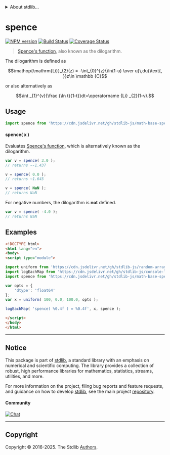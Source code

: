 <!--

@license Apache-2.0

Copyright (c) 2018 The Stdlib Authors.

Licensed under the Apache License, Version 2.0 (the "License");
you may not use this file except in compliance with the License.
You may obtain a copy of the License at

   http://www.apache.org/licenses/LICENSE-2.0

Unless required by applicable law or agreed to in writing, software
distributed under the License is distributed on an "AS IS" BASIS,
WITHOUT WARRANTIES OR CONDITIONS OF ANY KIND, either express or implied.
See the License for the specific language governing permissions and
limitations under the License.

-->


<details>
  <summary>
    About stdlib...
  </summary>
  <p>We believe in a future in which the web is a preferred environment for numerical computation. To help realize this future, we've built stdlib. stdlib is a standard library, with an emphasis on numerical and scientific computation, written in JavaScript (and C) for execution in browsers and in Node.js.</p>
  <p>The library is fully decomposable, being architected in such a way that you can swap out and mix and match APIs and functionality to cater to your exact preferences and use cases.</p>
  <p>When you use stdlib, you can be absolutely certain that you are using the most thorough, rigorous, well-written, studied, documented, tested, measured, and high-quality code out there.</p>
  <p>To join us in bringing numerical computing to the web, get started by checking us out on <a href="https://github.com/stdlib-js/stdlib">GitHub</a>, and please consider <a href="https://opencollective.com/stdlib">financially supporting stdlib</a>. We greatly appreciate your continued support!</p>
</details>

# spence

[![NPM version][npm-image]][npm-url] [![Build Status][test-image]][test-url] [![Coverage Status][coverage-image]][coverage-url] <!-- [![dependencies][dependencies-image]][dependencies-url] -->

> [Spence's function][spence], also known as the dilogarithm.

<section class="intro">

The dilogarithm is defined as

<!-- <equation class="equation" label="eq:dilogarithm" align="center" raw="\operatorname{Li}_{2}(z) = -\int_{0}^{z}{\ln(1-u) \over u}\,du{\text{, }}z\in \mathbb {C}" alt="Dilogarithm."> -->

```math
\mathop{\mathrm{Li}}_{2}(z) = -\int_{0}^{z}{\ln(1-u) \over u}\,du{\text{, }}z\in \mathbb {C}
```

<!-- <div class="equation" align="center" data-raw-text="\operatorname{Li}_{2}(z) = -\int_{0}^{z}{\ln(1-u) \over u}\,du{\text{, }}z\in \mathbb {C}" data-equation="eq:dilogarithm">
    <img src="https://cdn.jsdelivr.net/gh/stdlib-js/stdlib@ea8657e10f42753f63de0b5c7dd8b13b4879409a/lib/node_modules/@stdlib/math/base/special/spence/docs/img/equation_dilogarithm.svg" alt="Dilogarithm.">
    <br>
</div> -->

<!-- </equation> -->

or also alternatively as

<!-- <equation class="equation" label="eq:dilogarithm_alt" align="center" raw="\int _{1}^{v}{\frac {\ln t}{1-t}}dt=\operatorname {Li} _{2}(1-v)." alt="Alternative definition of dilogarithm."> -->

```math
\int _{1}^{v}{\frac {\ln t}{1-t}}dt=\operatorname {Li} _{2}(1-v).
```

<!-- <div class="equation" align="center" data-raw-text="\int _{1}^{v}{\frac {\ln t}{1-t}}dt=\operatorname {Li} _{2}(1-v)." data-equation="eq:dilogarithm_alt">
    <img src="https://cdn.jsdelivr.net/gh/stdlib-js/stdlib@ea8657e10f42753f63de0b5c7dd8b13b4879409a/lib/node_modules/@stdlib/math/base/special/spence/docs/img/equation_dilogarithm_alt.svg" alt="Alternative definition of dilogarithm.">
    <br>
</div> -->

<!-- </equation> -->

</section>

<!-- /.intro -->



<section class="usage">

## Usage

```javascript
import spence from 'https://cdn.jsdelivr.net/gh/stdlib-js/math-base-special-spence@esm/index.mjs';
```

#### spence( x )

Evaluates [Spence's function][spence], which is alternatively known as the dilogarithm.

```javascript
var v = spence( 3.0 );
// returns ~-1.437

v = spence( 0.0 );
// returns ~1.645

v = spence( NaN );
// returns NaN
```

For negative numbers, the dilogarithm is **not** defined.

```javascript
var v = spence( -4.0 );
// returns NaN
```

</section>

<!-- /.usage -->

<section class="examples">

## Examples

<!-- eslint no-undef: "error" -->

```html
<!DOCTYPE html>
<html lang="en">
<body>
<script type="module">

import uniform from 'https://cdn.jsdelivr.net/gh/stdlib-js/random-array-uniform@esm/index.mjs';
import logEachMap from 'https://cdn.jsdelivr.net/gh/stdlib-js/console-log-each-map@esm/index.mjs';
import spence from 'https://cdn.jsdelivr.net/gh/stdlib-js/math-base-special-spence@esm/index.mjs';

var opts = {
    'dtype': 'float64'
};
var x = uniform( 100, 0.0, 100.0, opts );

logEachMap( 'spence( %0.4f ) = %0.4f', x, spence );

</script>
</body>
</html>
```

</section>

<!-- /.examples -->

<!-- C interface documentation. -->



<!-- Section for related `stdlib` packages. Do not manually edit this section, as it is automatically populated. -->

<section class="related">

</section>

<!-- /.related -->

<!-- Section for all links. Make sure to keep an empty line after the `section` element and another before the `/section` close. -->


<section class="main-repo" >

* * *

## Notice

This package is part of [stdlib][stdlib], a standard library with an emphasis on numerical and scientific computing. The library provides a collection of robust, high performance libraries for mathematics, statistics, streams, utilities, and more.

For more information on the project, filing bug reports and feature requests, and guidance on how to develop [stdlib][stdlib], see the main project [repository][stdlib].

#### Community

[![Chat][chat-image]][chat-url]

---

## Copyright

Copyright &copy; 2016-2025. The Stdlib [Authors][stdlib-authors].

</section>

<!-- /.stdlib -->

<!-- Section for all links. Make sure to keep an empty line after the `section` element and another before the `/section` close. -->

<section class="links">

[npm-image]: http://img.shields.io/npm/v/@stdlib/math-base-special-spence.svg
[npm-url]: https://npmjs.org/package/@stdlib/math-base-special-spence

[test-image]: https://github.com/stdlib-js/math-base-special-spence/actions/workflows/test.yml/badge.svg?branch=main
[test-url]: https://github.com/stdlib-js/math-base-special-spence/actions/workflows/test.yml?query=branch:main

[coverage-image]: https://img.shields.io/codecov/c/github/stdlib-js/math-base-special-spence/main.svg
[coverage-url]: https://codecov.io/github/stdlib-js/math-base-special-spence?branch=main

<!--

[dependencies-image]: https://img.shields.io/david/stdlib-js/math-base-special-spence.svg
[dependencies-url]: https://david-dm.org/stdlib-js/math-base-special-spence/main

-->

[chat-image]: https://img.shields.io/gitter/room/stdlib-js/stdlib.svg
[chat-url]: https://app.gitter.im/#/room/#stdlib-js_stdlib:gitter.im

[stdlib]: https://github.com/stdlib-js/stdlib

[stdlib-authors]: https://github.com/stdlib-js/stdlib/graphs/contributors

[umd]: https://github.com/umdjs/umd
[es-module]: https://developer.mozilla.org/en-US/docs/Web/JavaScript/Guide/Modules

[deno-url]: https://github.com/stdlib-js/math-base-special-spence/tree/deno
[deno-readme]: https://github.com/stdlib-js/math-base-special-spence/blob/deno/README.md
[umd-url]: https://github.com/stdlib-js/math-base-special-spence/tree/umd
[umd-readme]: https://github.com/stdlib-js/math-base-special-spence/blob/umd/README.md
[esm-url]: https://github.com/stdlib-js/math-base-special-spence/tree/esm
[esm-readme]: https://github.com/stdlib-js/math-base-special-spence/blob/esm/README.md
[branches-url]: https://github.com/stdlib-js/math-base-special-spence/blob/main/branches.md

[spence]: https://en.wikipedia.org/wiki/Spence%27s_function

</section>

<!-- /.links -->
